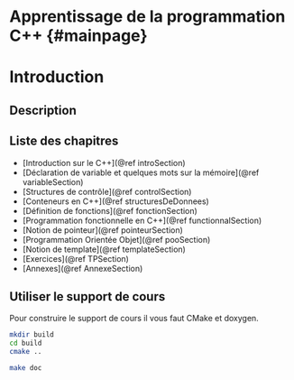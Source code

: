 Apprentissage de la programmation C++     {#mainpage}
=====================================

# Introduction 

## Description 


## Liste des chapitres 
* [Introduction sur le C++](@ref introSection)
* [Déclaration de variable et quelques mots sur la mémoire](@ref variableSection)
* [Structures de contrôle](@ref controlSection)
* [Conteneurs en C++](@ref structuresDeDonnees)
* [Définition de fonctions](@ref fonctionSection) 
* [Programmation fonctionnelle en C++](@ref functionnalSection)
* [Notion de pointeur](@ref pointeurSection)
* [Programmation Orientée Objet](@ref pooSection)
* [Notion de template](@ref templateSection)
* [Exercices](@ref TPSection)
* [Annexes](@ref AnnexeSection)

## Utiliser le support de cours 

Pour construire le support de cours il vous faut CMake et doxygen.

```bash 
mkdir build 
cd build
cmake .. 
```

```bash 
make doc 
```



